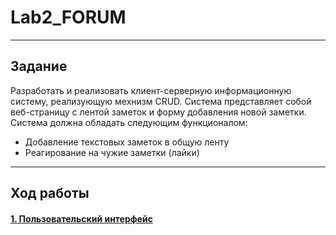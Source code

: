 # Lab2_FORUM
------------------------------------------
Задание
------------------------------------------
Разработать и реализовать клиент-серверную информационную систему, реализующую мехнизм CRUD. Система представляет собой веб-страницу с лентой заметок и форму добавления новой заметки. Система должна обладать следующим функционалом:

- Добавление текстовых заметок в общую ленту
- Реагирование на чужие заметки (лайки)
------------------------------------------
Ход работы
------------------------------------------
#### [1. Пользовательский интерфейс]()
